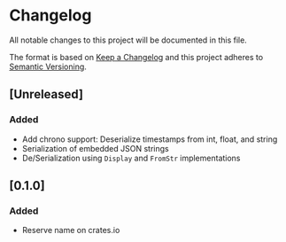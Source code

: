 # Changelog

All notable changes to this project will be documented in this file.

The format is based on [Keep a Changelog](http://keepachangelog.com/en/1.0.0/)
and this project adheres to [Semantic Versioning](http://semver.org/spec/v2.0.0.html).

## [Unreleased]

### Added

* Add chrono support: Deserialize timestamps from int, float, and string
* Serialization of embedded JSON strings
* De/Serialization using `Display` and `FromStr` implementations

## [0.1.0]

### Added

* Reserve name on crates.io
